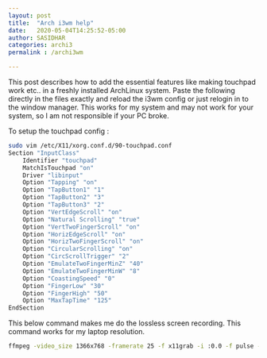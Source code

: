 ```yaml
---
layout: post
title:  "Arch i3wm help"
date:   2020-05-04T14:25:52-05:00
author: SASIDHAR
categories: archi3
permalink : /archi3wm

---
```


This post describes how to add the essential features like making touchpad work etc.. in a freshly installed ArchLinux system. Paste the following directly in the files exactly and reload the i3wm config or just relogin in to the window manager. This works for my system and may not work for your system, so I am not responsible if your PC broke.


 To setup the touchpad config :
```zsh
sudo vim /etc/X11/xorg.conf.d/90-touchpad.conf
Section "InputClass"
	Identifier "touchpad"
	MatchIsTouchpad "on"
	Driver "libinput"
	Option "Tapping" "on"
	Option "TapButton1" "1"
	Option "TapButton2" "3"
	Option "TapButton3" "2"
	Option "VertEdgeScroll" "on"
	Option "Natural Scrolling" "true"
	Option "VertTwoFingerScroll" "on"
	Option "HorizEdgeScroll" "on"
	Option "HorizTwoFingerScroll" "on"
	Option "CircularScrolling" "on"
	Option "CircScrollTrigger" "2"
	Option "EmulateTwoFingerMinZ" "40"
	Option "EmulateTwoFingerMinW" "8"
	Option "CoastingSpeed" "0"
	Option "FingerLow" "30"
	Option "FingerHigh" "50"
	Option "MaxTapTime" "125"
EndSection
```

This below command makes me do the lossless screen recording. This command works for my laptop resolution.

```sh
ffmpeg -video_size 1366x768 -framerate 25 -f x11grab -i :0.0 -f pulse -ac 2 -i 0 output.mkv
```
